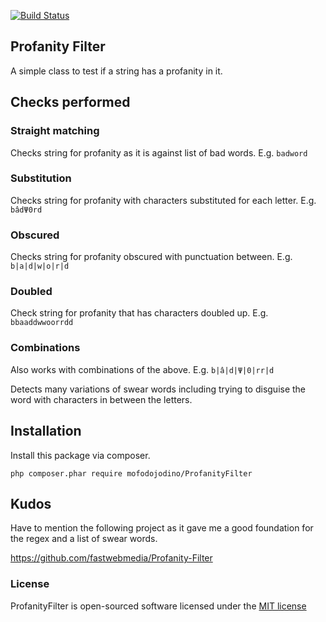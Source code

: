 [![Build Status](https://travis-ci.org/mofodojodino/ProfanityFilter.svg?branch=develop)](https://travis-ci.org/mofodojodino/ProfanityFilter)

## Profanity Filter

A simple class to test if a string has a profanity in it.

## Checks performed

### Straight matching

Checks string for profanity as it is against list of bad words. E.g. `badword`

### Substitution

Checks string for profanity with characters substituted for each letter. E.g. `bâdΨ0rd`

### Obscured

Checks string for profanity obscured with punctuation between. E.g. `b|a|d|w|o|r|d`

### Doubled

Check string for profanity that has characters doubled up. E.g. `bbaaddwwoorrdd`

### Combinations

Also works with combinations of the above. E.g. `b|â|d|Ψ|0|rr|d`

Detects many variations of swear words including trying to disguise the word with characters in between the letters.

## Installation

Install this package via composer.

```
php composer.phar require mofodojodino/ProfanityFilter
```

## Kudos

Have to mention the following project as it gave me a good foundation for the regex and a list of swear words.

https://github.com/fastwebmedia/Profanity-Filter

### License

ProfanityFilter is open-sourced software licensed under the [MIT license](http://opensource.org/licenses/MIT)
